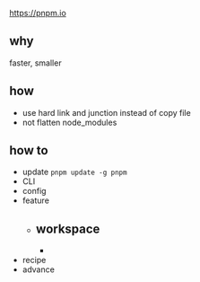 https://pnpm.io

## why
faster, smaller

## how
- use hard link and junction instead of copy file
- not flatten node_modules

## how to
- update `pnpm update -g pnpm`
- CLI
- config
- feature
	- ## workspace
		- 
- recipe
- advance